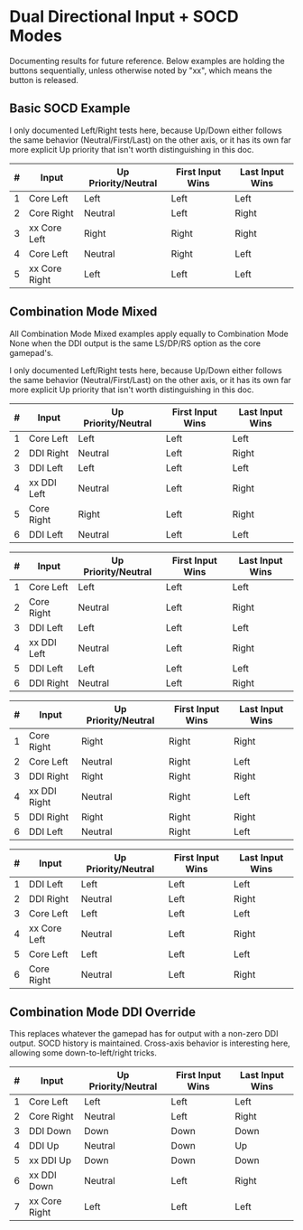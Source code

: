 # Dual Directional Input + SOCD Modes

Documenting results for future reference. Below examples are holding the buttons sequentially, unless otherwise noted by
"xx", which means the button is released.

## Basic SOCD Example

I only documented Left/Right tests here, because Up/Down either follows the same behavior (Neutral/First/Last) on the
other axis, or it has its own far more explicit Up priority that isn't worth distinguishing in this doc.

| # | Input           | Up Priority/Neutral | First Input Wins | Last Input Wins |
| - | --------------- | ------------------- | ---------------- | --------------- |
| 1 | Core Left       | Left                | Left             | Left            |
| 2 | Core Right      | Neutral             | Left             | Right           |
| 3 | xx Core Left    | Right               | Right            | Right           |
| 4 | Core Left       | Neutral             | Right            | Left            |
| 5 | xx Core Right   | Left                | Left             | Left            |

## Combination Mode Mixed

All Combination Mode Mixed examples apply equally to Combination Mode None when the DDI output is the same LS/DP/RS
option as the core gamepad's.

I only documented Left/Right tests here, because Up/Down either follows the same behavior (Neutral/First/Last) on the
other axis, or it has its own far more explicit Up priority that isn't worth distinguishing in this doc.

| # | Input           | Up Priority/Neutral | First Input Wins | Last Input Wins |
| - | --------------- | ------------------- | ---------------- | --------------- |
| 1 | Core Left       | Left                | Left             | Left            |
| 2 | DDI Right       | Neutral             | Left             | Right           |
| 3 | DDI Left        | Left                | Left             | Left            |
| 4 | xx DDI Left     | Neutral             | Left             | Right           |
| 5 | Core Right      | Right               | Left             | Right           |
| 6 | DDI Left        | Neutral             | Left             | Left            |

| # | Input           | Up Priority/Neutral | First Input Wins | Last Input Wins |
| - | --------------- | ------------------- | ---------------- | --------------- |
| 1 | Core Left       | Left                | Left             | Left            |
| 2 | Core Right      | Neutral             | Left             | Right           |
| 3 | DDI Left        | Left                | Left             | Left            |
| 4 | xx DDI Left     | Neutral             | Left             | Right           |
| 5 | DDI Left        | Left                | Left             | Left            |
| 6 | DDI Right       | Neutral             | Left             | Right           |

| # | Input           | Up Priority/Neutral | First Input Wins | Last Input Wins |
| - | --------------- | ------------------- | ---------------- | --------------- |
| 1 | Core Right      | Right               | Right            | Right           |
| 2 | Core Left       | Neutral             | Right            | Left            |
| 3 | DDI Right       | Right               | Right            | Right           |
| 4 | xx DDI Right    | Neutral             | Right            | Left            |
| 5 | DDI Right       | Right               | Right            | Right           |
| 6 | DDI Left        | Neutral             | Right            | Left            |

| # | Input           | Up Priority/Neutral | First Input Wins | Last Input Wins |
| - | --------------- | ------------------- | ---------------- | --------------- |
| 1 | DDI Left        | Left                | Left             | Left            |
| 2 | DDI Right       | Neutral             | Left             | Right           |
| 3 | Core Left       | Left                | Left             | Left            |
| 4 | xx Core Left    | Neutral             | Left             | Right           |
| 5 | Core Left       | Left                | Left             | Left            |
| 6 | Core Right      | Neutral             | Left             | Right           |

## Combination Mode DDI Override

This replaces whatever the gamepad has for output with a non-zero DDI output. SOCD history is maintained. Cross-axis
behavior is interesting here, allowing some down-to-left/right tricks.

| # | Input           | Up Priority/Neutral | First Input Wins | Last Input Wins |
| - | --------------- | ------------------- | ---------------- | --------------- |
| 1 | Core Left       | Left                | Left             | Left            |
| 2 | Core Right      | Neutral             | Left             | Right           |
| 3 | DDI Down        | Down                | Down             | Down            |
| 4 | DDI Up          | Neutral             | Down             | Up              |
| 5 | xx DDI Up       | Down                | Down             | Down            |
| 6 | xx DDI Down     | Neutral             | Left             | Right           |
| 7 | xx Core Right   | Left                | Left             | Left            |
